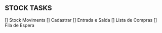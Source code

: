 ## STOCK TASKS

[] Stock Moviments
  [] Cadastrar
  [] Entrada e Saída
[] Lista de Compras 
[] Fila de Espera
